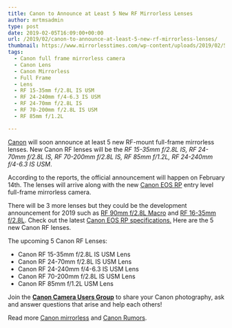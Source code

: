 ```yaml
---
title: Canon to Announce at Least 5 New RF Mirrorless Lenses
author: mrtmsadmin
type: post
date: 2019-02-05T16:09:00+00:00
url: /2019/02/canon-to-announce-at-least-5-new-rf-mirrorless-lenses/
thumbnail: https://www.mirrorlesstimes.com/wp-content/uploads/2019/02/5-new-canon-rf-lenses.jpg
tags:
  - Canon full frame mirrorless camera
  - Canon Lens
  - Canon Mirrorless
  - Full Frame
  - Lens
  - RF 15-35mm f/2.8L IS USM
  - RF 24-240mm f/4-6.3 IS USM
  - RF 24-70mm f/2.8L IS
  - RF 70-200mm f/2.8L IS USM
  - RF 85mm f/1.2L

---
```

<a href="https://www.mirrorlesstimes.com/category/canon/" target="_blank" rel="noopener">Canon</a> will soon announce at least 5 new RF-mount full-frame mirrorless lenses. New Canon RF lenses will be the _RF 15-35mm f/2.8L IS, RF 24-70mm f/2.8L IS, RF 70-200mm f/2.8L IS, RF 85mm f/1.2L, RF 24-240mm f/4-6.3 IS USM_.

According to the reports, the official announcement will happen on February 14th. The lenses will arrive along with the new <a href="https://www.mirrorlesstimes.com/tag/canon-eos-rp/" target="_blank" rel="noopener">Canon EOS RP</a> entry level full-frame mirrorless camera. <!--more-->

There will be 3 more lenses but they could be the development announcement for 2019 such as <a href="https://www.dailycameranews.com/tag/rf-90mm-f-2-8l-is-macro/" target="_blank" rel="noopener">RF 90mm f/2.8L Macro</a> and <a href="https://www.dailycameranews.com/tag/rf-16-35mm-f-2-8l/" target="_blank" rel="noopener">RF 16-35mm f/2.8L</a>. Check out the latest [Canon EOS RP specifications.][1] Here are the 5 new Canon RF lenses.

The upcoming 5 Canon RF Lenses:

  * Canon RF 15-35mm f/2.8L IS USM Lens
  * Canon RF 24-70mm f/2.8L IS USM Lens
  * Canon RF 24-240mm f/4-6.3 IS USM Lens
  * Canon RF 70-200mm f/2.8L IS USM Lens
  * Canon RF 85mm f/1.2L USM Lens

Join the <a class="ext-link" title="" href="https://www.facebook.com/groups/185572945112087/" target="_blank" rel="external nofollow noopener"><strong>Canon Camera Users Group</strong></a> to share your Canon photography, ask and answer questions that arise and help each others!

Read more [Canon mirrorless][2] and <a href="https://www.dailycameranews.com/tag/canon-rumors/" target="_blank" rel="noopener">Canon Rumors</a>.

 [1]: https://www.dailycameranews.com/2019/02/more-canon-eos-rp-specs-leaked-24mp-400g-1299-body/
 [2]: https://www.mirrorlesstimes.com/tag/canon-mirrorless/